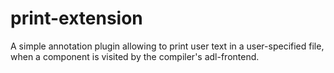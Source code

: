 print-extension
===============

A simple annotation plugin allowing to print user text in a user-specified file, when a component is visited by the compiler's adl-frontend.